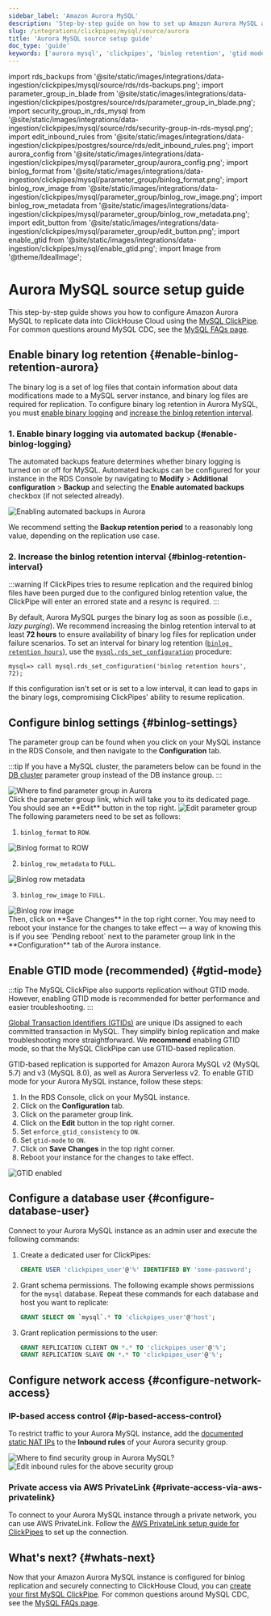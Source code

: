 ```yaml
---
sidebar_label: 'Amazon Aurora MySQL'
description: 'Step-by-step guide on how to set up Amazon Aurora MySQL as a source for ClickPipes'
slug: /integrations/clickpipes/mysql/source/aurora
title: 'Aurora MySQL source setup guide'
doc_type: 'guide'
keywords: ['aurora mysql', 'clickpipes', 'binlog retention', 'gtid mode', 'aws']
---
```


import rds_backups from '@site/static/images/integrations/data-ingestion/clickpipes/mysql/source/rds/rds-backups.png';
import parameter_group_in_blade from '@site/static/images/integrations/data-ingestion/clickpipes/postgres/source/rds/parameter_group_in_blade.png';
import security_group_in_rds_mysql from '@site/static/images/integrations/data-ingestion/clickpipes/mysql/source/rds/security-group-in-rds-mysql.png';
import edit_inbound_rules from '@site/static/images/integrations/data-ingestion/clickpipes/postgres/source/rds/edit_inbound_rules.png';
import aurora_config from '@site/static/images/integrations/data-ingestion/clickpipes/mysql/parameter_group/aurora_config.png';
import binlog_format from '@site/static/images/integrations/data-ingestion/clickpipes/mysql/parameter_group/binlog_format.png';
import binlog_row_image from '@site/static/images/integrations/data-ingestion/clickpipes/mysql/parameter_group/binlog_row_image.png';
import binlog_row_metadata from '@site/static/images/integrations/data-ingestion/clickpipes/mysql/parameter_group/binlog_row_metadata.png';
import edit_button from '@site/static/images/integrations/data-ingestion/clickpipes/mysql/parameter_group/edit_button.png';
import enable_gtid from '@site/static/images/integrations/data-ingestion/clickpipes/mysql/enable_gtid.png';
import Image from '@theme/IdealImage';

# Aurora MySQL source setup guide

This step-by-step guide shows you how to configure Amazon Aurora MySQL to replicate data into ClickHouse Cloud using the [MySQL ClickPipe](../index.md). For common questions around MySQL CDC, see the [MySQL FAQs page](/integrations/data-ingestion/clickpipes/mysql/faq.md).

## Enable binary log retention {#enable-binlog-retention-aurora}

The binary log is a set of log files that contain information about data modifications made to a MySQL server instance, and binary log files are required for replication. To configure binary log retention in Aurora MySQL, you must [enable binary logging](#enable-binlog-logging) and [increase the binlog retention interval](#binlog-retention-interval).

### 1. Enable binary logging via automated backup {#enable-binlog-logging}

The automated backups feature determines whether binary logging is turned on or off for MySQL. Automated backups can be configured for your instance in the RDS Console by navigating to **Modify** > **Additional configuration** > **Backup** and selecting the **Enable automated backups** checkbox (if not selected already).

<Image img={rds_backups} alt="Enabling automated backups in Aurora" size="lg" border/>

We recommend setting the **Backup retention period** to a reasonably long value, depending on the replication use case.

### 2. Increase the binlog retention interval {#binlog-retention-interval}

:::warning
If ClickPipes tries to resume replication and the required binlog files have been purged due to the configured binlog retention value, the ClickPipe will enter an errored state and a resync is required.
:::

By default, Aurora MySQL purges the binary log as soon as possible (i.e., _lazy purging_). We recommend increasing the binlog retention interval to at least **72 hours** to ensure availability of binary log files for replication under failure scenarios. To set an interval for binary log retention ([`binlog retention hours`](https://docs.aws.amazon.com/AmazonRDS/latest/AuroraUserGuide/mysql-stored-proc-configuring.html#mysql_rds_set_configuration-usage-notes.binlog-retention-hours)), use the [`mysql.rds_set_configuration`](https://docs.aws.amazon.com/AmazonRDS/latest/AuroraUserGuide/mysql-stored-proc-configuring.html#mysql_rds_set_configuration) procedure:

[//]: # "NOTE Most CDC providers recommend the maximum retention period for Aurora RDS (7 days/168 hours). Since this has an impact on disk usage, we conservatively recommend a mininum of 3 days/72 hours."

```text
mysql=> call mysql.rds_set_configuration('binlog retention hours', 72);
```

If this configuration isn't set or is set to a low interval, it can lead to gaps in the binary logs, compromising ClickPipes' ability to resume replication. 

## Configure binlog settings {#binlog-settings}

The parameter group can be found when you click on your MySQL instance in the RDS Console, and then navigate to the **Configuration** tab.

:::tip
If you have a MySQL cluster, the parameters below can be found in the [DB cluster](https://docs.aws.amazon.com/AmazonRDS/latest/AuroraUserGuide/USER_WorkingWithParamGroups.CreatingCluster.html) parameter group instead of the DB instance group.
:::

<Image img={aurora_config} alt="Where to find parameter group in Aurora" size="lg" border/>

<br/>
Click the parameter group link, which will take you to its dedicated page. You should see an **Edit** button in the top right.

<Image img={edit_button} alt="Edit parameter group" size="lg" border/>

<br/>
The following parameters need to be set as follows:

1. `binlog_format` to `ROW`.

<Image img={binlog_format} alt="Binlog format to ROW" size="lg" border/>

2. `binlog_row_metadata` to `FULL`.

<Image img={binlog_row_metadata} alt="Binlog row metadata" size="lg" border/>

3. `binlog_row_image` to `FULL`.

<Image img={binlog_row_image} alt="Binlog row image" size="lg" border/>

<br/>
Then, click on **Save Changes** in the top right corner. You may need to reboot your instance for the changes to take effect — a way of knowing this is if you see `Pending reboot` next to the parameter group link in the **Configuration** tab of the Aurora instance.

## Enable GTID mode (recommended) {#gtid-mode}

:::tip
The MySQL ClickPipe also supports replication without GTID mode. However, enabling GTID mode is recommended for better performance and easier troubleshooting.
:::

[Global Transaction Identifiers (GTIDs)](https://dev.mysql.com/doc/refman/8.0/en/replication-gtids.html) are unique IDs assigned to each committed transaction in MySQL. They simplify binlog replication and make troubleshooting more straightforward. We **recommend** enabling GTID mode, so that the MySQL ClickPipe can use GTID-based replication.

GTID-based replication is supported for Amazon Aurora MySQL v2 (MySQL 5.7) and v3 (MySQL 8.0), as well as Aurora Serverless v2. To enable GTID mode for your Aurora MySQL instance, follow these steps:

1. In the RDS Console, click on your MySQL instance.
2. Click on the **Configuration** tab.
3. Click on the parameter group link.
4. Click on the **Edit** button in the top right corner.
5. Set `enforce_gtid_consistency` to `ON`.
6. Set `gtid-mode` to `ON`.
7. Click on **Save Changes** in the top right corner.
8. Reboot your instance for the changes to take effect.

<Image img={enable_gtid} alt="GTID enabled" size="lg" border/>

## Configure a database user {#configure-database-user}

Connect to your Aurora MySQL instance as an admin user and execute the following commands:

1. Create a dedicated user for ClickPipes:

    ```sql
    CREATE USER 'clickpipes_user'@'%' IDENTIFIED BY 'some-password';
    ```

2. Grant schema permissions. The following example shows permissions for the `mysql` database. Repeat these commands for each database and host you want to replicate:

    ```sql
    GRANT SELECT ON `mysql`.* TO 'clickpipes_user'@'host';
    ```

3. Grant replication permissions to the user:

    ```sql
    GRANT REPLICATION CLIENT ON *.* TO 'clickpipes_user'@'%';
    GRANT REPLICATION SLAVE ON *.* TO 'clickpipes_user'@'%';
    ```

## Configure network access {#configure-network-access}

### IP-based access control {#ip-based-access-control}

To restrict traffic to your Aurora MySQL instance, add the [documented static NAT IPs](../../index.md#list-of-static-ips) to the **Inbound rules** of your Aurora security group.

<Image img={security_group_in_rds_mysql} alt="Where to find security group in Aurora MySQL?" size="lg" border/>

<Image img={edit_inbound_rules} alt="Edit inbound rules for the above security group" size="lg" border/>

### Private access via AWS PrivateLink {#private-access-via-aws-privatelink}

To connect to your Aurora MySQL instance through a private network, you can use AWS PrivateLink. Follow the [AWS PrivateLink setup guide for ClickPipes](/knowledgebase/aws-privatelink-setup-for-clickpipes) to set up the connection.

## What's next? {#whats-next}

Now that your Amazon Aurora MySQL instance is configured for binlog replication and securely connecting to ClickHouse Cloud, you can [create your first MySQL ClickPipe](/integrations/clickpipes/mysql/#create-your-clickpipe). For common questions around MySQL CDC, see the [MySQL FAQs page](/integrations/data-ingestion/clickpipes/mysql/faq.md).